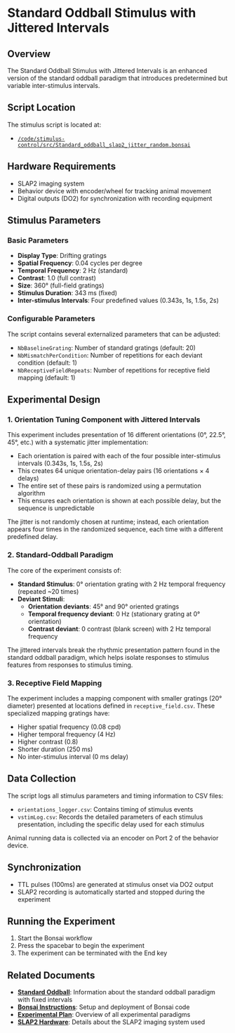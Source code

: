 # Standard Oddball Stimulus with Jittered Intervals

## Overview

The Standard Oddball Stimulus with Jittered Intervals is an enhanced version of the standard oddball paradigm that introduces predetermined but variable inter-stimulus intervals. 

## Script Location

The stimulus script is located at:
- [`/code/stimulus-control/src/Standard_oddball_slap2_jitter_random.bonsai`](https://github.com/AllenNeuralDynamics/openscope-community-predictive-processing/blob/main/code/stimulus-control/src/Standard_oddball_slap2_jitter_random.bonsai)

## Hardware Requirements

- SLAP2 imaging system
- Behavior device with encoder/wheel for tracking animal movement
- Digital outputs (DO2) for synchronization with recording equipment

## Stimulus Parameters

### Basic Parameters
- **Display Type**: Drifting gratings
- **Spatial Frequency**: 0.04 cycles per degree
- **Temporal Frequency**: 2 Hz (standard)
- **Contrast**: 1.0 (full contrast)
- **Size**: 360° (full-field gratings)
- **Stimulus Duration**: 343 ms (fixed)
- **Inter-stimulus Intervals**: Four predefined values (0.343s, 1s, 1.5s, 2s)

### Configurable Parameters
The script contains several externalized parameters that can be adjusted:
- `NbBaselineGrating`: Number of standard gratings (default: 20)
- `NbMismatchPerCondition`: Number of repetitions for each deviant condition (default: 1)
- `NbReceptiveFieldRepeats`: Number of repetitions for receptive field mapping (default: 1)

## Experimental Design

### 1. Orientation Tuning Component with Jittered Intervals
This experiment includes presentation of 16 different orientations (0°, 22.5°, 45°, etc.) with a systematic jitter implementation:

- Each orientation is paired with each of the four possible inter-stimulus intervals (0.343s, 1s, 1.5s, 2s)
- This creates 64 unique orientation-delay pairs (16 orientations × 4 delays)
- The entire set of these pairs is randomized using a permutation algorithm
- This ensures each orientation is shown at each possible delay, but the sequence is unpredictable

The jitter is not randomly chosen at runtime; instead, each orientation appears four times in the randomized sequence, each time with a different predefined delay.

### 2. Standard-Oddball Paradigm
The core of the experiment consists of:

- **Standard Stimulus**: 0° orientation grating with 2 Hz temporal frequency (repeated ~20 times)
- **Deviant Stimuli**: 
    - **Orientation deviants**: 45° and 90° oriented gratings
    - **Temporal frequency deviant**: 0 Hz (stationary grating at 0° orientation)
    - **Contrast deviant**: 0 contrast (blank screen) with 2 Hz temporal frequency

The jittered intervals break the rhythmic presentation pattern found in the standard oddball paradigm, which helps isolate responses to stimulus features from responses to stimulus timing.

### 3. Receptive Field Mapping
The experiment includes a mapping component with smaller gratings (20° diameter) presented at locations defined in `receptive_field.csv`. These specialized mapping gratings have:
- Higher spatial frequency (0.08 cpd)
- Higher temporal frequency (4 Hz)
- Higher contrast (0.8)
- Shorter duration (250 ms)
- No inter-stimulus interval (0 ms delay)

## Data Collection

The script logs all stimulus parameters and timing information to CSV files:
- `orientations_logger.csv`: Contains timing of stimulus events
- `vstimLog.csv`: Records the detailed parameters of each stimulus presentation, including the specific delay used for each stimulus

Animal running data is collected via an encoder on Port 2 of the behavior device.

## Synchronization
- TTL pulses (100ms) are generated at stimulus onset via DO2 output
- SLAP2 recording is automatically started and stopped during the experiment

## Running the Experiment
1. Start the Bonsai workflow
2. Press the spacebar to begin the experiment
3. The experiment can be terminated with the End key

## Related Documents

- **[Standard Oddball](standard-oddball.md)**: Information about the standard oddball paradigm with fixed intervals
- **[Bonsai Instructions](bonsai_instructions.md)**: Setup and deployment of Bonsai code
- **[Experimental Plan](../experimental-plan.md)**: Overview of all experimental paradigms
- **[SLAP2 Hardware](../hardware/allen_institute_slap2_hardware.md)**: Details about the SLAP2 imaging system used
